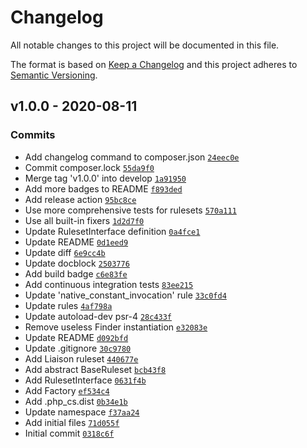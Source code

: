 # Changelog

All notable changes to this project will be documented in this file.

The format is based on [Keep a Changelog](https://keepachangelog.com/en/1.0.0/)
and this project adheres to [Semantic Versioning](https://semver.org/spec/v2.0.0.html).

## v1.0.0 - 2020-08-11

### Commits

- Add changelog command to composer.json [`24eec0e`](https://github.com/paulbalandan/liaison-cs-config/commit/24eec0ec2294446010843fba04fe6959472ee3e6)
- Commit composer.lock [`55da9f0`](https://github.com/paulbalandan/liaison-cs-config/commit/55da9f07d7f475e3ba02e8e10e722f796bc96b09)
- Merge tag 'v1.0.0' into develop [`1a91950`](https://github.com/paulbalandan/liaison-cs-config/commit/1a919508d4ee4b5dc815fda03ab868132aae4d05)
- Add more badges to README [`f893ded`](https://github.com/paulbalandan/liaison-cs-config/commit/f893ded4396c2ae6a7f285dfb26ff37537ad6702)
- Add release action [`95bc8ce`](https://github.com/paulbalandan/liaison-cs-config/commit/95bc8ce75b83de2fbdce2ec562b3ec27802c87de)
- Use more comprehensive tests for rulesets [`570a111`](https://github.com/paulbalandan/liaison-cs-config/commit/570a111a1019484a21257ed007e285884d83c642)
- Use all built-in fixers [`1d2d7f0`](https://github.com/paulbalandan/liaison-cs-config/commit/1d2d7f013d9dde2aeb65810a01879ad205ce613c)
- Update RulesetInterface definition [`0a4fce1`](https://github.com/paulbalandan/liaison-cs-config/commit/0a4fce1cb6ee2cf6840e57acbdbcb7c82899c831)
- Update README [`0d1eed9`](https://github.com/paulbalandan/liaison-cs-config/commit/0d1eed96337ccb1d48a09960edf16e9bd6bdd1bc)
- Update diff [`6e9cc4b`](https://github.com/paulbalandan/liaison-cs-config/commit/6e9cc4b2ec63deeebd0247d8133c1a3558cc16b0)
- Update docblock [`2503776`](https://github.com/paulbalandan/liaison-cs-config/commit/2503776fc710214367ea43edcb44edcce9f9769c)
- Add build badge [`c6e83fe`](https://github.com/paulbalandan/liaison-cs-config/commit/c6e83fe8dde3f09643ef2830b4e2db7a98c590cc)
- Add continuous integration tests [`83ee215`](https://github.com/paulbalandan/liaison-cs-config/commit/83ee215a28fd39fdadeb018b4f0083cd24107743)
- Update 'native_constant_invocation' rule [`33c0fd4`](https://github.com/paulbalandan/liaison-cs-config/commit/33c0fd478bd1c5a8f144d252ec72a4443b075eac)
- Update rules [`4af798a`](https://github.com/paulbalandan/liaison-cs-config/commit/4af798abda084cf53cb1b985fc9d20a891b24b85)
- Update autoload-dev psr-4 [`28c433f`](https://github.com/paulbalandan/liaison-cs-config/commit/28c433f6059094e07159b6bb02ec4ee620008969)
- Remove useless Finder instantiation [`e32083e`](https://github.com/paulbalandan/liaison-cs-config/commit/e32083ef15f7aa6ccdc6c01845c976084ebbfe19)
- Update README [`d092bfd`](https://github.com/paulbalandan/liaison-cs-config/commit/d092bfd3d6cc4394cd475060ac584a7e55ec5b8c)
- Update .gitignore [`30c9780`](https://github.com/paulbalandan/liaison-cs-config/commit/30c9780711cb3b833ac89103d8de2ad8b9e28332)
- Add Liaison ruleset [`440677e`](https://github.com/paulbalandan/liaison-cs-config/commit/440677ebc4953f61c804d18dd8800da57afc2244)
- Add abstract BaseRuleset [`bcb43f8`](https://github.com/paulbalandan/liaison-cs-config/commit/bcb43f8fa8d31e2e4bd3dfaac4d1f0014dda9cc5)
- Add RulesetInterface [`0631f4b`](https://github.com/paulbalandan/liaison-cs-config/commit/0631f4bd0e99952bd05a6cd05aa25fca7b15ca8f)
- Add Factory [`ef534c4`](https://github.com/paulbalandan/liaison-cs-config/commit/ef534c48d5bd2eb362ba009379a607951a6d5740)
- Add .php_cs.dist [`0b34e1b`](https://github.com/paulbalandan/liaison-cs-config/commit/0b34e1b6ab31b5b17946b5c2cc012650b14de094)
- Update namespace [`f37aa24`](https://github.com/paulbalandan/liaison-cs-config/commit/f37aa247f1024817a22295f03eec430bcef89b02)
- Add initial files [`71d055f`](https://github.com/paulbalandan/liaison-cs-config/commit/71d055f62a991393a0fb5f0f87da14372ca33e83)
- Initial commit [`0318c6f`](https://github.com/paulbalandan/liaison-cs-config/commit/0318c6fe18e02ec0e66b8a084ac39ce1e6369b9c)
